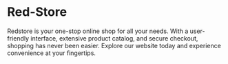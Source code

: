 # Red-Store
Redstore is your one-stop online shop for all your needs. With a user-friendly interface, extensive product catalog, and secure checkout, shopping has never been easier. Explore our website today and experience convenience at your fingertips.
